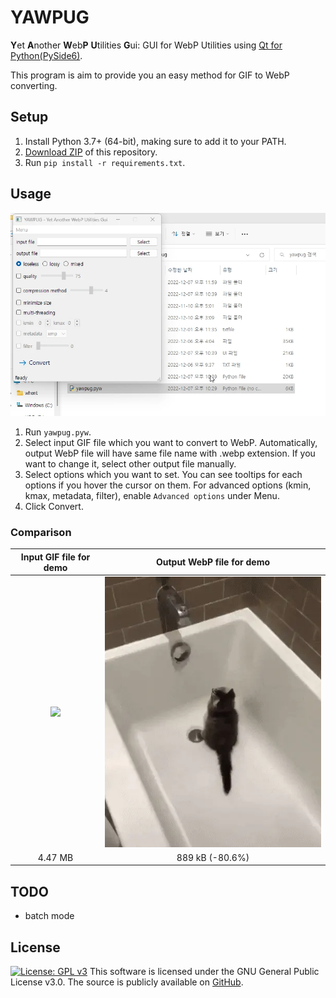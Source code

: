 # YAWPUG
**Y**et **A**nother **W**eb**P** **U**tilities **G**ui: GUI for WebP Utilities using [Qt for Python(PySide6)](https://doc.qt.io/qtforpython/).

This program is aim to provide you an easy method for GIF to WebP converting.

## Setup
1. Install Python 3.7+ (64-bit), making sure to add it to your PATH.
2. [Download ZIP](https://github.com/uaevuon/YAWPUG/archive/refs/heads/main.zip) of this repository.
3. Run `pip install -r requirements.txt`.

## Usage
![demo](demo.webp)

1. Run `yawpug.pyw`.
2. Select input GIF file which you want to convert to WebP.
Automatically, output WebP file will have same file name with .webp extension. If you want to change it, select other output file manually.
3. Select options which you want to set. You can see tooltips for each options if you hover the cursor on them. For advanced options (kmin, kmax, metadata, filter), enable `Advanced options` under Menu.
4. Click Convert.

### Comparison
| Input GIF file for demo | Output WebP file for demo |
| :---: | :---: |
| ![](1612930718742.gif)  |  ![](1612930718742.webp) |
| 4.47 MB | 889 kB (-80.6%)  |

## TODO
* batch mode

## License
[![License: GPL v3](https://img.shields.io/badge/License-GPLv3-blue.svg)](https://www.gnu.org/licenses/gpl-3.0)
This software is licensed under the GNU General Public License v3.0.
The source is publicly available on [GitHub](https://github.com/uaevuon/yawpug).

